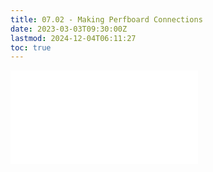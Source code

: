 ```yaml
---
title: 07.02 - Making Perfboard Connections
date: 2023-03-03T09:30:00Z
lastmod: 2024-12-04T06:11:27
toc: true
---
```


![Link to included file content](../../../../electronics/making-perfboard-connections.md)
